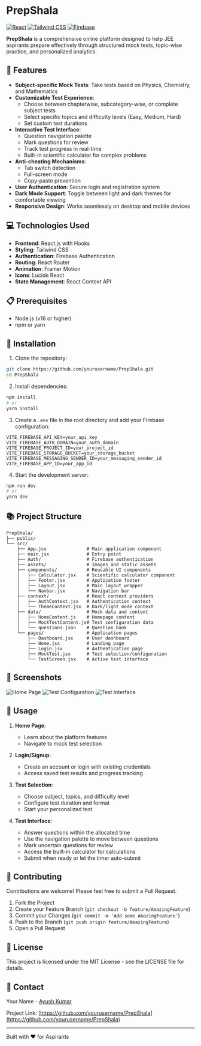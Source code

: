 # PrepShala

[![React](https://img.shields.io/badge/React-20232A?style=for-the-badge&logo=react&logoColor=61DAFB)](https://reactjs.org/)
[![Tailwind CSS](https://img.shields.io/badge/Tailwind_CSS-38B2AC?style=for-the-badge&logo=tailwind-css&logoColor=white)](https://tailwindcss.com/)
[![Firebase](https://img.shields.io/badge/Firebase-FFCA28?style=for-the-badge&logo=firebase&logoColor=black)](https://firebase.google.com/)

**PrepShala** is a comprehensive online platform designed to help JEE aspirants prepare effectively through structured mock tests, topic-wise practice, and personalized analytics.

## 🚀 Features

- **Subject-specific Mock Tests**: Take tests based on Physics, Chemistry, and Mathematics
- **Customizable Test Experience**:
  - Choose between chapterwise, subcategory-wise, or complete subject tests
  - Select specific topics and difficulty levels (Easy, Medium, Hard)
  - Set custom test durations
- **Interactive Test Interface**:
  - Question navigation palette
  - Mark questions for review
  - Track test progress in real-time
  - Built-in scientific calculator for complex problems
- **Anti-cheating Mechanisms**:
  - Tab switch detection
  - Full-screen mode
  - Copy-paste prevention
- **User Authentication**: Secure login and registration system
- **Dark Mode Support**: Toggle between light and dark themes for comfortable viewing
- **Responsive Design**: Works seamlessly on desktop and mobile devices

## 💻 Technologies Used

- **Frontend**: React.js with Hooks
- **Styling**: Tailwind CSS
- **Authentication**: Firebase Authentication
- **Routing**: React Router
- **Animation**: Framer Motion
- **Icons**: Lucide React
- **State Management**: React Context API

## 📋 Prerequisites

- Node.js (v16 or higher)
- npm or yarn

## 🔧 Installation

1. Clone the repository:
```bash
git clone https://github.com/yourusername/PrepShala.git
cd PrepShala
```

2. Install dependencies:
```bash
npm install
# or
yarn install
```

3. Create a `.env` file in the root directory and add your Firebase configuration:
```
VITE_FIREBASE_API_KEY=your_api_key
VITE_FIREBASE_AUTH_DOMAIN=your_auth_domain
VITE_FIREBASE_PROJECT_ID=your_project_id
VITE_FIREBASE_STORAGE_BUCKET=your_storage_bucket
VITE_FIREBASE_MESSAGING_SENDER_ID=your_messaging_sender_id
VITE_FIREBASE_APP_ID=your_app_id
```

4. Start the development server:
```bash
npm run dev
# or
yarn dev
```

## 📚 Project Structure

```
PrepShala/
├── public/
└── src/
    ├── App.jsx               # Main application component
    ├── main.jsx              # Entry point
    ├── Auth/                 # Firebase authentication
    ├── assets/               # Images and static assets
    ├── components/           # Reusable UI components
    │   ├── Calculator.jsx    # Scientific calculator component
    │   ├── Footer.jsx        # Application footer
    │   ├── Layout.jsx        # Main layout wrapper
    │   └── Navbar.jsx        # Navigation bar
    ├── context/              # React context providers
    │   ├── AuthContext.jsx   # Authentication context
    │   └── ThemeContext.jsx  # Dark/light mode context
    ├── data/                 # Mock data and content
    │   ├── HomeContent.js    # Homepage content
    │   ├── MockTestContent.js# Test configuration data
    │   └── questions.json    # Question bank
    └── pages/                # Application pages
        ├── Dashboard.jsx     # User dashboard
        ├── Home.jsx          # Landing page
        ├── Login.jsx         # Authentication page
        ├── MockTest.jsx      # Test selection/configuration
        └── TestScreen.jsx    # Active test interface
```

## 📱 Screenshots

![Home Page](https://example.com/screenshots/home.png)
![Test Configuration](https://example.com/screenshots/config.png)
![Test Interface](https://example.com/screenshots/test.png)

## 🚦 Usage

1. **Home Page**:
   - Learn about the platform features
   - Navigate to mock test selection

2. **Login/Signup**:
   - Create an account or login with existing credentials
   - Access saved test results and progress tracking

3. **Test Selection**:
   - Choose subject, topics, and difficulty level
   - Configure test duration and format
   - Start your personalized test

4. **Test Interface**:
   - Answer questions within the allocated time
   - Use the navigation palette to move between questions
   - Mark uncertain questions for review
   - Access the built-in calculator for calculations
   - Submit when ready or let the timer auto-submit

## 🤝 Contributing

Contributions are welcome! Please feel free to submit a Pull Request.

1. Fork the Project
2. Create your Feature Branch (`git checkout -b feature/AmazingFeature`)
3. Commit your Changes (`git commit -m 'Add some AmazingFeature'`)
4. Push to the Branch (`git push origin feature/AmazingFeature`)
5. Open a Pull Request

## 📄 License

This project is licensed under the MIT License - see the LICENSE file for details.

## 📧 Contact

Your Name - [Ayush Kumar](mailto:ayushkumar2205@gmail.com)

Project Link: [https://github.com/yourusername/PrepShala](https://github.com/yourusername/PrepShala)

---

Built with ❤️ for Aspirants
